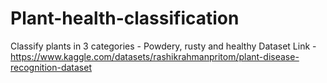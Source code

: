 # Plant-health-classification
Classify plants in 3 categories - Powdery, rusty and healthy
Dataset Link - https://www.kaggle.com/datasets/rashikrahmanpritom/plant-disease-recognition-dataset
